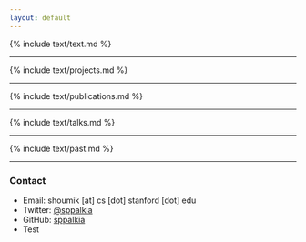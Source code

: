 ```yaml
---
layout: default
---
```



{% include text/text.md %}
<hr>
{% include text/projects.md %}
<hr>

{% include text/publications.md %}
<hr>
{% include text/talks.md %}
<hr>
{% include text/past.md %}
<hr>

### Contact

* Email: shoumik [at] cs [dot] stanford [dot] edu
* Twitter: [@sppalkia](https://www.twitter.com/sppalkia)
* GitHub: [sppalkia](https://github.com/sppalkia)
* Test

